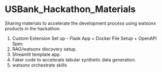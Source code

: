 # USBank_Hackathon_Materials
Sharing materials to accelerate the development process using watsonx products in the hackathon.

1. Custom Extension Set up - Flask App + Docker File Setup + OpenAPI Spec
2. RAG/watsonx discovery setup.
3. Streamlit template app.
4. Faker code to accelerate tabular synthetic data generation.
5. watsonx orchestrate skills
